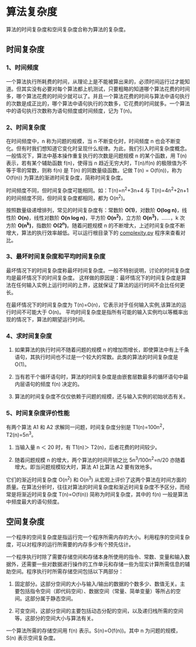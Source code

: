 # 算法复杂度

算法的时间复杂度和空间复杂度合称为算法的复杂度。

## 时间复杂度

### 1、时间频度

一个算法执行所耗费的时间，从理论上是不能被算出来的，必须时间运行过才能知道。但其实没有必要对每个算法都上机测试，只要粗略的知道哪个算法花费的时间多，哪个算法花费的时间少就可以了。并且一个算法花费的时间与算法中语句执行的次数是成正比的，哪个算法中语句执行的次数多，它花费的时间就多。一个算法中的语句执行次数称为语句频度或时间频度，记为 T(n)。

### 2、时间复杂度

在时间频度中，n 称为问题的规模，当 n 不断变化时，时间频度 n 也会不断变化。但有时我们想知道它变化时呈现什么规律。为此，我们引入时间复杂度概念。一般情况下，算法中基本操作重复执行的次数是问题规模 n 的某个函数，用 T(n) 表示，若有某个辅助函数 f(n)，使得当 n 趋近无穷大时，T(n)/f(n) 的极限值为不等于零的常数，则称 f(n) 是 T(n) 的同数量级函数。记做 T(n) = O(f(n))，称为 O(f(n)) 为算法的渐进时间复杂度，简称时间复杂度。

时间频度不同，但时间复杂度可能相同。如：T(n)=n<sup>2</sup>+3n+4 与 T(n)=4n<sup>2</sup>+2n+1 的时间频度不同，但时间复杂度都相同，都为 O(n<sup>2</sup>)。

按照数量级递增排列，常见的时间复杂度有：常数阶 **O(1)**，对数阶 **O(log n)**，线性阶 **O(n)**，线性对数阶 **O(n log n)**，平方阶 **O(n<sup>2</sup>)**，立方阶 **O(n<sup>3</sup>)**，……，k 次方阶 **O(n<sup>k</sup>)**，指数阶 **O(2<sup>n</sup>)**。随着问题规模 n 的不断增大，上述时间复杂度不断增大，算法的执行效率越低。可以运行根目录下的 [complexity.py](./complexity.py) 程序来查看对比。

### 3、最坏时间复杂度和平均时间复杂度

最坏情况下的时间复杂度称最坏时间复杂度。一般不特别说明，讨论的时间复杂度均是最坏情况下的时间复杂度。 这样做的原因是：最坏情况下的时间复杂度是算法在任何输入实例上运行时间的上界，这就保证了算法的运行时间不会比任何更长。

在最坏情况下的时间复杂度为 T(n)=O(n)，它表示对于任何输入实例,该算法的运行时间不可能大于 O(n)。 平均时间复杂度是指所有可能的输入实例均以等概率出现的情况下，算法的期望运行时间。

### 4、求时间复杂度

1. 如果算法的执行时间不随着问题的规模 n 的增加而增长，即使算法中有上千条语句，其执行时间也不过是一个较大的常数。此类的算法的时间复杂度是 O(1)。

2. 当有若干个循环语句时，算法的时间复杂度是由嵌套层数最多的循环语句中最内层语句的频度 f(n) 决定的。

3. 算法的时间复杂度不仅仅依赖于问题的规模，还与输入实例的初始状态有关。

### 5、时间复杂度评价性能

有两个算法 A1 和 A2 求解同一问题，时间复杂度分别是 T1(n)=100n<sup>2</sup>，T2(n)=5n<sup>3</sup>。

1. 当输入量 n ＜ 20 时，有 T1(n)＞ T2(n)，后者花费的时间较少。

2. 随着问题规模 n 的增大，两个算法的时间开销之比 5n<sup>3</sup>/100n<sup>2</sup>=n/20 亦随着增大。即当问题规模较大时，算法 A1 比算法 A2 要有效地多。

它们的渐近时间复杂度 O(n<sup>2</sup>) 和 O(n<sup>3</sup>) 从宏观上评价了这两个算法在时间方面的质量。在算法分析时，往往对算法的时间复杂度和渐近时间复杂度不予区分，而经常是将渐近时间复杂度 T(n)=O(f(n)) 简称为时间复杂度，其中的 f(n) 一般是算法中频度最大的语句频度。

## 空间复杂度

一个程序的空间复杂度是指运行完一个程序所需内存的大小。利用程序的空间复杂度，可以对程序的运行所需要的内存多少有个预先估计。

一个程序执行时除了需要存储空间和存储本身所使用的指令、常数、变量和输入数据外，还需要一些对数据进行操作的工作单元和存储一些为现实计算所需信息的辅助空间。程序执行时所需存储空间包括以下两部分：

1. 固定部分。这部分空间的大小与输入/输出的数据的个数多少、数值无关。主要包括指令空间（即代码空间）、数据空间（常量、简单变量）等所占的空间。这部分属于静态空间。

2. 可变空间，这部分空间的主要包括动态分配的空间，以及递归栈所需的空间等。这部分的空间大小与算法有关。

一个算法所需的存储空间用 f(n) 表示。S(n)=O(f(n))。其中 n 为问题的规模，S(n) 表示空间复杂度。
